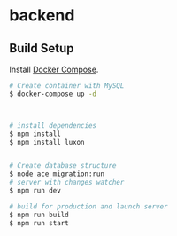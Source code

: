 # backend

## Build Setup

Install [Docker Compose](https://docs.docker.com/compose/install/).

```bash
# Create container with MySQL
$ docker-compose up -d



# install dependencies
$ npm install
$ npm install luxon


# Create database structure
$ node ace migration:run
# server with changes watcher
$ npm run dev

# build for production and launch server
$ npm run build
$ npm run start


